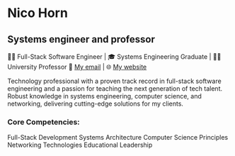# Nico Horn
## Systems engineer and professor
👨‍💻 Full-Stack Software Engineer | 🎓 Systems Engineering Graduate | 👨‍🏫 University Professor
📧 [My email](mailto:contact@nicohorn.com) | 🌐 [My website](https://nicohorn.com)

Technology professional with a proven track record in full-stack software engineering and a passion for teaching the next generation of tech talent. Robust knowledge in systems engineering, computer science, and networking, delivering cutting-edge solutions for my clients.
 
### Core Competencies:

Full-Stack Development
Systems Architecture
Computer Science Principles
Networking Technologies
Educational Leadership
